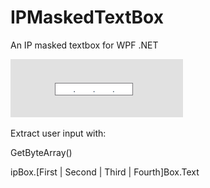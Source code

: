 # IPMaskedTextBox
An IP masked textbox for WPF .NET

![IP masked textbox gif](maskbox.gif)

Extract user input with:

GetByteArray()

ipBox.[First | Second | Third | Fourth]Box.Text

